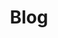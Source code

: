 ---
# This topic lives at
# https://digital.gov/topics/blog

slug: "blog"

# Topic Title
title: "Blog"

# description — keep it short and clear
summary: ""


# Weight
weight: 1

# For more information on managing topics,
# see https://github.com/GSA/digitalgov.gov/wiki
---